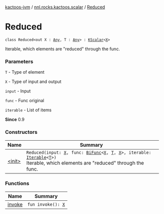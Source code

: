 [kactoos-jvm](../../index.md) / [nnl.rocks.kactoos.scalar](../index.md) / [Reduced](./index.md)

# Reduced

`class Reduced<out X : `[`Any`](https://kotlinlang.org/api/latest/jvm/stdlib/kotlin/-any/index.html)`, T : `[`Any`](https://kotlinlang.org/api/latest/jvm/stdlib/kotlin/-any/index.html)`> : `[`KScalar`](../../nnl.rocks.kactoos/-k-scalar.md)`<`[`X`](index.md#X)`>`

Iterable, which elements are "reduced" through the func.

### Parameters

`T` - Type of element

`X` - Type of input and output

`input` - Input

`func` - Func original

`iterable` - List of items

**Since**
0.9

### Constructors

| Name | Summary |
|---|---|
| [&lt;init&gt;](-init-.md) | `Reduced(input: `[`X`](index.md#X)`, func: `[`BiFunc`](../../nnl.rocks.kactoos/-bi-func/index.md)`<`[`X`](index.md#X)`, `[`T`](index.md#T)`, `[`X`](index.md#X)`>, iterable: `[`Iterable`](https://kotlinlang.org/api/latest/jvm/stdlib/kotlin.collections/-iterable/index.html)`<`[`T`](index.md#T)`>)`<br>Iterable, which elements are "reduced" through the func. |

### Functions

| Name | Summary |
|---|---|
| [invoke](invoke.md) | `fun invoke(): `[`X`](index.md#X) |
